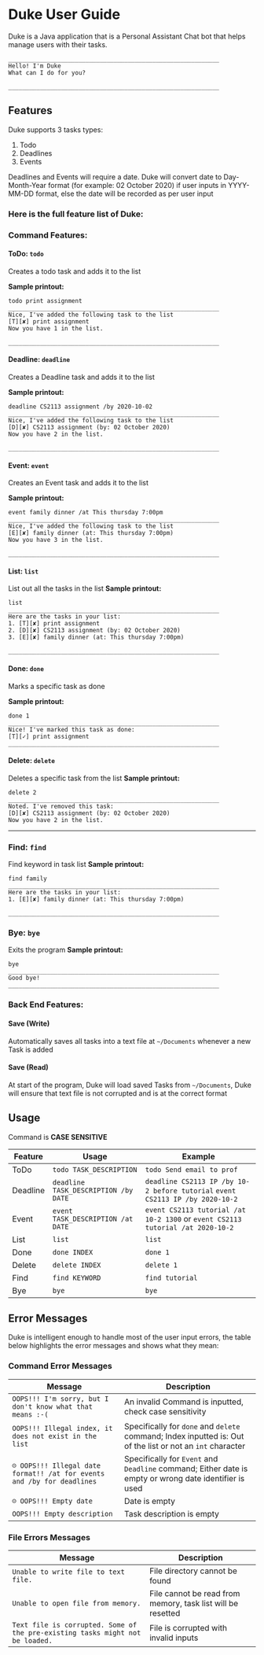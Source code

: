 # Duke User Guide
Duke is a Java application that is a Personal Assistant Chat bot that helps manage users with their tasks.
```
____________________________________________________________ 
Hello! I'm Duke
What can I do for you?

____________________________________________________________ 
```

## Features 

Duke supports 3 tasks types:
1. Todo
2. Deadlines
3. Events

Deadlines and Events will require a date. Duke will convert date to Day-Month-Year format (for example: 02 October 2020) if user inputs in YYYY-MM-DD format, else the date will be recorded as per user input

### **Here is the full feature list of Duke:**

### **Command Features:**
#### ToDo: `todo`
Creates a todo task and adds it to the list

**Sample printout:**
```
todo print assignment
____________________________________________________________
Nice, I've added the following task to the list
[T][✘] print assignment
Now you have 1 in the list.

____________________________________________________________
```
#### Deadline: `deadline`
Creates a Deadline task and adds it to the list

**Sample printout:**
```
deadline CS2113 assignment /by 2020-10-02
____________________________________________________________
Nice, I've added the following task to the list
[D][✘] CS2113 assignment (by: 02 October 2020)
Now you have 2 in the list.

____________________________________________________________
```
#### Event: `event`
Creates an Event task and adds it to the list

**Sample printout:**
```
event family dinner /at This thursday 7:00pm
____________________________________________________________
Nice, I've added the following task to the list
[E][✘] family dinner (at: This thursday 7:00pm)
Now you have 3 in the list.

____________________________________________________________
```
#### List: `list`
List out all the tasks in the list
**Sample printout:**
```
list
____________________________________________________________
Here are the tasks in your list:
1. [T][✘] print assignment
2. [D][✘] CS2113 assignment (by: 02 October 2020)
3. [E][✘] family dinner (at: This thursday 7:00pm)

____________________________________________________________
```
#### Done: `done`
Marks a specific task as done

**Sample printout:**
```
done 1
____________________________________________________________
Nice! I've marked this task as done: 
[T][✓] print assignment
____________________________________________________________
```
#### Delete: `delete`
Deletes a specific task from the list
**Sample printout:**
```
delete 2
____________________________________________________________
Noted. I've removed this task: 
[D][✘] CS2113 assignment (by: 02 October 2020)
Now you have 2 in the list.
```
____________________________________________________________
### Find: `find`
Find keyword in task list
**Sample printout:**
```
find family
____________________________________________________________
Here are the tasks in your list:
1. [E][✘] family dinner (at: This thursday 7:00pm)

____________________________________________________________
```
### Bye: `bye`
Exits the program
**Sample printout:**
```
bye
____________________________________________________________
Good bye!
____________________________________________________________
```
### **Back End Features:**
#### Save (Write) 
Automatically saves all tasks into a text file at `~/Documents` whenever a new Task is added
#### Save (Read) 
At start of the program, Duke will load saved Tasks from `~/Documents`,
Duke will ensure that text file is not corrupted and is at the correct format 

## Usage

Command is **CASE SENSITIVE**


| Feature  | Usage | Example |
| ---------| ------ | ------- |
| ToDo |`todo TASK_DESCRIPTION` | `todo Send email to prof ` |
| Deadline | `deadline TASK_DESCRIPTION /by DATE` | `deadline CS2113 IP /by 10-2 before tutorial`  `event CS2113 IP /by 2020-10-2`|
| Event | `event TASK_DESCRIPTION /at DATE` | `event CS2113 tutorial /at 10-2 1300` or `event CS2113 tutorial /at 2020-10-2`|
| List |`list` | `list` |
| Done |`done INDEX`| `done 1` |
| Delete | `delete INDEX` | `delete 1` |
| Find |`find KEYWORD` | `find tutorial` |
| Bye |`bye` | `bye` |

## Error Messages

Duke is intelligent enough to handle most of the user input errors, the table below highlights the error messages and shows what they mean:

### Command Error Messages

| Message | Description |
|---------|-------------|
|`OOPS!!! I'm sorry, but I don't know what that means :-(` | An invalid Command is inputted, check case sensitivity|
|`OOPS!!! Illegal index, it does not exist in the list` | Specifically for `done` and `delete` command; Index inputted is: Out of the list or not an `int` character|
|`☹ OOPS!!! Illegal date format!! /at for events and /by for deadlines`| Specifically for `Event` and `Deadline` command; Either date is empty or wrong date identifier is used|
|`☹ OOPS!!! Empty date` | Date is empty|
| `OOPS!!! Empty description`| Task description is empty|

### File Errors Messages

| Message | Description |
| --------|-------------|
|`Unable to write file to text file.` | File directory cannot be found | 
|`Unable to open file from memory.`| File cannot be read from memory, task list will be resetted |
|`Text file is corrupted. Some of the pre-existing tasks might not be loaded.`| File is corrupted with invalid inputs |
